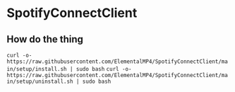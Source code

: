 # SpotifyConnectClient

## How do the thing

`curl -o- https://raw.githubusercontent.com/ElementalMP4/SpotifyConnectClient/main/setup/install.sh | sudo bash`
`curl -o- https://raw.githubusercontent.com/ElementalMP4/SpotifyConnectClient/main/setup/uninstall.sh | sudo bash`